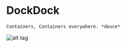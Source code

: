 DockDock
========

    Containers, Containers everywhere. *deuce*

![alt tag](http://i.imgur.com/bIhrkCN.jpg)
